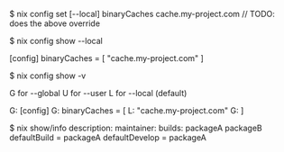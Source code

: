 $ nix config set [--local] binaryCaches cache.my-project.com
// TODO: does the above override 

$ nix config show --local

[config]
binaryCaches = [
  "cache.my-project.com"
]


$ nix config show -v

G for --global
U for --user
L for --local (default)

G: [config]
G: binaryCaches = [
L:   "cache.my-project.com"
G: ]

$ nix show/info
description: 
maintainer: 
builds: 
  packageA
  packageB
defaultBuild = packageA
defaultDevelop = packageA
